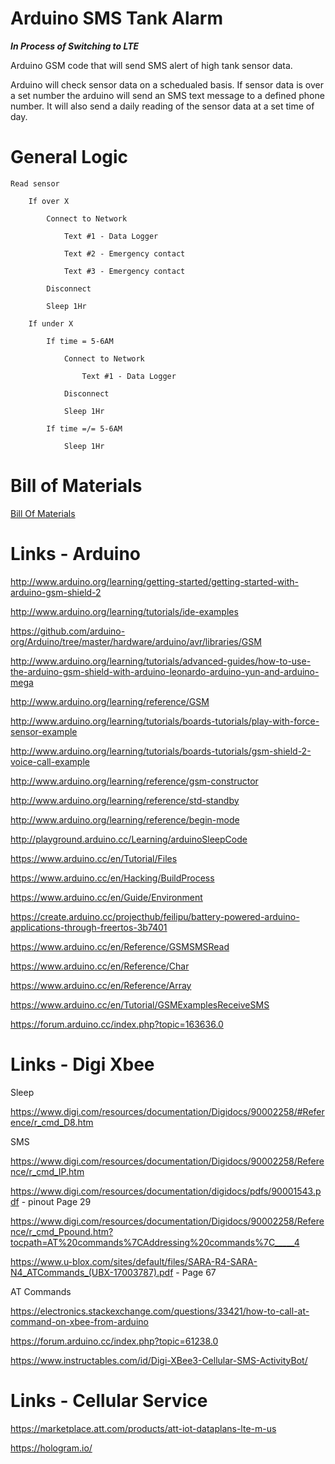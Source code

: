 # Arduino SMS Tank Alarm

***In Process of Switching to LTE***

Arduino GSM code that will send SMS alert of high tank sensor data.

Arduino will check sensor data on a schedualed basis. If sensor data is over a set number the arduino will send an SMS text message to a defined phone number. It will also send a daily reading of the sensor data at a set time of day.

# General Logic

	
	Read sensor
		
		If over X
		
			Connect to Network
			
				Text #1 - Data Logger
			
				Text #2 - Emergency contact
				
				Text #3 - Emergency contact
				
			Disconnect
			
			Sleep 1Hr
			
		If under X
		
			If time = 5-6AM
			
				Connect to Network
				
					Text #1 - Data Logger
				
				Disconnect
			
				Sleep 1Hr
				
			If time =/= 5-6AM
			
				Sleep 1Hr

# Bill of Materials

<a href="https://github.com/dorkmo/ArduinoSMSTankAlarm/blob/master/BillOfMaterials.md">Bill Of Materials</a>

# Links - Arduino

http://www.arduino.org/learning/getting-started/getting-started-with-arduino-gsm-shield-2

http://www.arduino.org/learning/tutorials/ide-examples

https://github.com/arduino-org/Arduino/tree/master/hardware/arduino/avr/libraries/GSM

http://www.arduino.org/learning/tutorials/advanced-guides/how-to-use-the-arduino-gsm-shield-with-arduino-leonardo-arduino-yun-and-arduino-mega

http://www.arduino.org/learning/reference/GSM

http://www.arduino.org/learning/tutorials/boards-tutorials/play-with-force-sensor-example

http://www.arduino.org/learning/tutorials/boards-tutorials/gsm-shield-2-voice-call-example

http://www.arduino.org/learning/reference/gsm-constructor

http://www.arduino.org/learning/reference/std-standby

http://www.arduino.org/learning/reference/begin-mode

http://playground.arduino.cc/Learning/arduinoSleepCode

https://www.arduino.cc/en/Tutorial/Files

https://www.arduino.cc/en/Hacking/BuildProcess

https://www.arduino.cc/en/Guide/Environment

https://create.arduino.cc/projecthub/feilipu/battery-powered-arduino-applications-through-freertos-3b7401

https://www.arduino.cc/en/Reference/GSMSMSRead

https://www.arduino.cc/en/Reference/Char

https://www.arduino.cc/en/Reference/Array

https://www.arduino.cc/en/Tutorial/GSMExamplesReceiveSMS

https://forum.arduino.cc/index.php?topic=163636.0

# Links - Digi Xbee


Sleep

https://www.digi.com/resources/documentation/Digidocs/90002258/#Reference/r_cmd_D8.htm

SMS

https://www.digi.com/resources/documentation/Digidocs/90002258/Reference/r_cmd_IP.htm

https://www.digi.com/resources/documentation/digidocs/pdfs/90001543.pdf - pinout Page 29

https://www.digi.com/resources/documentation/Digidocs/90002258/Reference/r_cmd_Ppound.htm?tocpath=AT%20commands%7CAddressing%20commands%7C_____4

https://www.u-blox.com/sites/default/files/SARA-R4-SARA-N4_ATCommands_(UBX-17003787).pdf - Page 67

AT Commands

https://electronics.stackexchange.com/questions/33421/how-to-call-at-command-on-xbee-from-arduino

https://forum.arduino.cc/index.php?topic=61238.0

https://www.instructables.com/id/Digi-XBee3-Cellular-SMS-ActivityBot/

# Links - Cellular Service

https://marketplace.att.com/products/att-iot-dataplans-lte-m-us

https://hologram.io/
